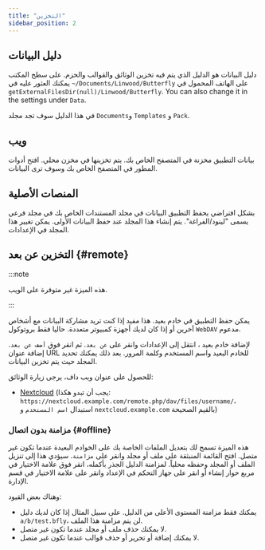 ```yaml
---
title: "التخزين"
sidebar_position: 2
---
```


## دليل البيانات

دليل البيانات هو الدليل الذي يتم فيه تخزين الوثائق والقوالب والحزم. على سطح المكتب يمكنك العثور عليه في `~/Documents/Linwood/Butterfly` على الهاتف المحمول في `getExternalFilesDir(null)/Linwood/Butterfly`. You can also change it in the settings under `Data`.

في هذا الدليل سوف تجد مجلد `Documents`و `Templates` و `Pack`.

## ويب

بيانات التطبيق مخزنة في المتصفح الخاص بك. يتم تخزينها في مخزن محلي. افتح أدوات المطور في المتصفح الخاص بك وسوف ترى البيانات.

## المنصات الأصلية

بشكل افتراضي يحفظ التطبيق البيانات في مجلد المستندات الخاص بك في مجلد فرعي يسمى "لينود/الفراغة". يتم إنشاء هذا المجلد عند حفظ البيانات الأولى. يمكن تغيير هذا المجلد في الإعدادات.

## التخزين عن بعد {#remote}

:::note

هذه الميزة غير متوفرة على الويب.

:::

يمكن حفظ التطبيق في خادم بعيد. هذا مفيد إذا كنت تريد مشاركة البيانات مع أشخاص آخرين أو إذا كان لديك أجهزة كمبيوتر متعددة. حاليا فقط بروتوكول `WebDAV` مدعوم.

لإضافة خادم بعيد ، انتقل إلى الإعدادات وانقر على `عن بعد`. ثم انقر فوق `أضف عن بعد`. إضافة عنوان URL للخادم البعيد واسم المستخدم وكلمة المرور. بعد ذلك يمكنك تحديد المجلد حيث يتم تخزين البيانات.

للحصول على عنوان ويب داف، يرجى زيارة الوثائق:

* [Nextcloud](https://docs.nextcloud.com/server/latest/user_manual/en/files/access_webdav.html) (يجب أن تبدو هكذا: `https://nextcloud.example.com/remote.php/dav/files/username/`، استبدال `اسم المستخدم` و `nextcloud.example.com` بالقيم الصحيحة)

### مزامنة بدون اتصال {#offline}

هذه الميزة تسمح لك بتعديل الملفات الخاصة بك على الخوادم البعيدة عندما تكون غير متصل. افتح القائمة المنبثقة على ملف أو مجلد وانقر على `مزامنة`. سيؤدي هذا إلى تنزيل الملف أو المجلد وحفظه محلياً. لمزامنة الدليل الجذر بأكمله، انقر فوق علامة الاختيار في مربع حوار إنشاء أو انقر على جهاز التحكم في الإعداد وانقر على علامة الاختيار في قسم الإدارة.

وهناك بعض القيود:

* يمكنك فقط مزامنة المستوى الأعلى من الدليل. على سبيل المثال إذا كان لديك دليل `a/b/test.bfly`، لن يتم مزامنة هذا الملف.
* لا يمكنك حذف ملف أو مجلد عندما تكون غير متصل.
* لا يمكنك إضافة أو تحرير أو حذف قوالب عندما تكون غير متصل.
